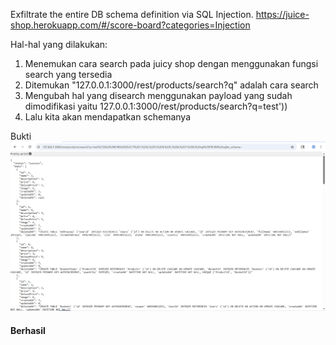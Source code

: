 Exfiltrate the entire DB schema definition via SQL Injection.
https://juice-shop.herokuapp.com/#/score-board?categories=Injection 

Hal-hal yang dilakukan: 

1. Menemukan cara search pada juicy shop dengan menggunakan fungsi search yang tersedia
2. Ditemukan "127.0.0.1:3000/rest/products/search?q" adalah cara search  
3. Mengubah hal yang disearch menggunakan payload yang sudah dimodifikasi yaitu 
127.0.0.1:3000/rest/products/search?q=test'))    
4. Lalu kita akan mendapatkan schemanya 

Bukti 
![alt text](assets/Database.png)

#### Berhasil 